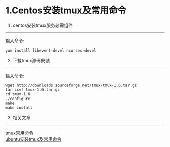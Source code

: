 1.Centos安装tmux及常用命令
===

1. centos安装tmux服务必需组件
---

输入命令:

    yum install libevent-devel ncurses-devel

2. 下载tmux源码安装
---

输入命令:

    wget http://downloads.sourceforge.net/tmux/tmux-1.6.tar.gz
    tar zxvf tmux-1.6.tar.gz
    cd tmux-1.6
    ./configure
    make
    make install

3. 相关文章
---

[tmux常用命令](http://localhost/article/linux/common/tmux常用命令及快捷键.html)   
[ubuntu安装tmux及常用命令](http://localhost/article/linux/ubuntu/ubuntu安装配置tmux及常用命令.html)    